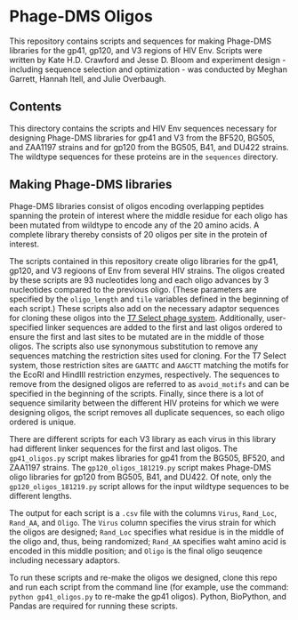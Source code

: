 # Phage-DMS Oligos
This repository contains scripts and sequences for making Phage-DMS libraries for the gp41, gp120, and V3 regions of HIV Env. Scripts were written by Kate H.D. Crawford and Jesse D. Bloom and experiment design - including sequence selection and optimization - was conducted by Meghan Garrett, Hannah Itell, and Julie Overbaugh.

## Contents

This directory contains the scripts and HIV Env sequences necessary for designing Phage-DMS libraries for gp41 and V3 from the BF520, BG505, and ZAA1197 strains and for gp120 from the BG505, B41, and DU422 strains. The wildtype sequences for these proteins are in the `sequences` directory. 

## Making Phage-DMS libraries

Phage-DMS libraries consist of oligos encoding overlapping peptides spanning the protein of interest where the middle residue for each oligo has been mutated from wildtype to encode any of the 20 amino acids.
A complete library thereby consists of 20 oligos per site in the protein of interest. 

The scripts contained in this repository create oligo libraries for the gp41, gp120, and V3 regioons of Env from several HIV strains.
The oligos created by these scripts are 93 nucleotides long and each oligo advances by 3 nucleotides compared to the previous oligo. (These parameters are specified by the `oligo_length` and `tile` variables defined in the beginning of each script.)
These scripts also add on the necessary adaptor sequences for cloning these oligos into the [T7 Select phage system](https://www.emdmillipore.com/US/en/product/T7Select10-3-Cloning-Kit,EMD_BIO-70550#anchor_USP).
Additionally, user-specified linker sequences are added to the first and last oligos ordered to ensure the first and last sites to be mutated are in the middle of those oligos. 
The scripts also use synonymous substitution to remove any sequences matching the restriction sites used for cloning. 
For the T7 Select system, those restriction sites are `GAATTC` and `AAGCTT` matching the motifs for the EcoRI and HindIII restriction enzymes, respectively.
The sequences to remove from the designed oligos are referred to as `avoid_motifs` and can be specified in the beginning of the scripts.
Finally, since there is a lot of sequence similarity between the different HIV proteins for which we were designing oligos, the script removes all duplicate sequences, so each oligo ordered is unique.

There are different scripts for each V3 library as each virus in this library had different linker sequences for the first and last oligos. The `gp41_oligos.py` script makes libraries for gp41 from the BG505, BF520, and ZAA1197 strains. The `gp120_oligos_181219.py` script makes Phage-DMS oligo libraries for gp120 from BG505, B41, and DU422. Of note, only the `gp120_oligos_181219.py` script allows for the input wildtype sequences to be different lengths.

The output for each script is a `.csv` file with the columns `Virus`, `Rand_Loc`, `Rand_AA`, and `Oligo`. 
The `Virus` column specifies the virus strain for which the oligos are designed; `Rand_Loc` specifies what residue is in the middle of the oligo and, thus, being randomized; `Rand_AA` specifies waht amino acid is encoded in this middle position; and `Oligo` is the final oligo seuqence including necessary adaptors.

To run these scripts and re-make the oligos we designed, clone this repo and run each script from the command line (for example, use the command: `python gp41_oligos.py` to re-make the gp41 oligos). Python, BioPython, and Pandas are required for running these scripts.

